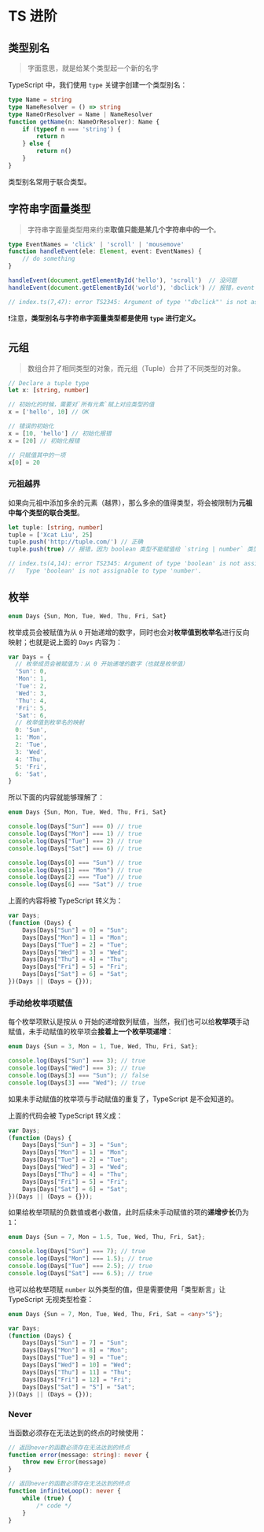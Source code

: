 # TS 进阶

## 类型别名

> 字面意思，就是给某个类型起一个新的名字

TypeScript 中，我们使用 `type` 关键字创建一个类型别名：

```ts
type Name = string
type NameResolver = () => string
type NameOrResolver = Name | NameResolver
function getName(n: NameOrResolver): Name {
    if (typeof n === 'string') {
        return n
    } else {
        return n()
    }
}
```

类型别名常用于联合类型。

## 字符串字面量类型

> 字符串字面量类型用来约束**取值只能是某几个字符串中的一个**。

```ts
type EventNames = 'click' | 'scroll' | 'mousemove'
function handleEvent(ele: Element, event: EventNames) {
    // do something
}

handleEvent(document.getElementById('hello'), 'scroll')  // 没问题
handleEvent(document.getElementById('world'), 'dbclick') // 报错，event 不能为 'dbclick'

// index.ts(7,47): error TS2345: Argument of type '"dbclick"' is not assignable to parameter of type 'EventNames'.
```

❗️注意，**类型别名与字符串字面量类型都是使用 `type` 进行定义。**

## 元组

> 数组合并了相同类型的对象，而元组（Tuple）合并了不同类型的对象。

```ts
// Declare a tuple type
let x: [string, number]

// 初始化的时候，需要对`所有元素`赋上对应类型的值
x = ['hello', 10] // OK

// 错误的初始化
x = [10, 'hello'] // 初始化报错
x = [20] // 初始化报错

// 只赋值其中的一项
x[0] = 20
```

### 元祖越界

如果向元祖中添加多余的元素（越界），那么多余的值得类型，将会被限制为**元祖中每个类型的联合类型**。

```ts
let tuple: [string, number]
tuple = ['Xcat Liu', 25]
tuple.push('http://tuple.com/') // 正确
tuple.push(true) // 报错，因为 boolean 类型不能赋值给 `string | number` 类型

// index.ts(4,14): error TS2345: Argument of type 'boolean' is not assignable to parameter of type 'string | number'.
//   Type 'boolean' is not assignable to type 'number'.
```

## 枚举

```ts
enum Days {Sun, Mon, Tue, Wed, Thu, Fri, Sat}
```

枚举成员会被赋值为从 `0` 开始递增的数字，同时也会对**枚举值到枚举名**进行反向映射；也就是说上面的 `Days` 内容为：

```js
var Days = {
  // 枚举成员会被赋值为：从 0 开始递增的数字（也就是枚举值）
  'Sun': 0,
  'Mon': 1,
  'Tue': 2,
  'Wed': 3,
  'Thu': 4,
  'Fri': 5,
  'Sat': 6,
  // 枚举值到枚举名的映射
  0: 'Sun',
  1: 'Mon',
  2: 'Tue',
  3: 'Wed',
  4: 'Thu',
  5: 'Fri',
  6: 'Sat',
}
```

所以下面的内容就能够理解了：

```ts
enum Days {Sun, Mon, Tue, Wed, Thu, Fri, Sat}

console.log(Days["Sun"] === 0) // true
console.log(Days["Mon"] === 1) // true
console.log(Days["Tue"] === 2) // true
console.log(Days["Sat"] === 6) // true

console.log(Days[0] === "Sun") // true
console.log(Days[1] === "Mon") // true
console.log(Days[2] === "Tue") // true
console.log(Days[6] === "Sat") // true
```

上面的内容将被 TypeScript 转义为：

```js
var Days;
(function (Days) {
    Days[Days["Sun"] = 0] = "Sun";
    Days[Days["Mon"] = 1] = "Mon";
    Days[Days["Tue"] = 2] = "Tue";
    Days[Days["Wed"] = 3] = "Wed";
    Days[Days["Thu"] = 4] = "Thu";
    Days[Days["Fri"] = 5] = "Fri";
    Days[Days["Sat"] = 6] = "Sat";
})(Days || (Days = {}));
```

### 手动给枚举项赋值

每个枚举项默认是按从 `0` 开始的递增数列赋值，当然，我们也可以给**枚举项**手动赋值，未手动赋值的枚举项会**接着上一个枚举项递增**：

```ts
enum Days {Sun = 3, Mon = 1, Tue, Wed, Thu, Fri, Sat};

console.log(Days["Sun"] === 3); // true
console.log(Days["Wed"] === 3); // true
console.log(Days[3] === "Sun"); // false
console.log(Days[3] === "Wed"); // true
```

如果未手动赋值的枚举项与手动赋值的重复了，TypeScript 是不会知道的。

上面的代码会被 TypeScript 转义成：

```js
var Days;
(function (Days) {
    Days[Days["Sun"] = 3] = "Sun";
    Days[Days["Mon"] = 1] = "Mon";
    Days[Days["Tue"] = 2] = "Tue";
    Days[Days["Wed"] = 3] = "Wed";
    Days[Days["Thu"] = 4] = "Thu";
    Days[Days["Fri"] = 5] = "Fri";
    Days[Days["Sat"] = 6] = "Sat";
})(Days || (Days = {}));
```

如果给枚举项赋的负数值或者小数值，此时后续未手动赋值的项的**递增步长**仍为 `1`：

```ts
enum Days {Sun = 7, Mon = 1.5, Tue, Wed, Thu, Fri, Sat};

console.log(Days["Sun"] === 7); // true
console.log(Days["Mon"] === 1.5); // true
console.log(Days["Tue"] === 2.5); // true
console.log(Days["Sat"] === 6.5); // true
```

也可以给枚举项赋 `number` 以外类型的值，但是需要使用「类型断言」让 TypeScript 无视类型检查：

```ts
enum Days {Sun = 7, Mon, Tue, Wed, Thu, Fri, Sat = <any>"S"};

var Days;
(function (Days) {
    Days[Days["Sun"] = 7] = "Sun";
    Days[Days["Mon"] = 8] = "Mon";
    Days[Days["Tue"] = 9] = "Tue";
    Days[Days["Wed"] = 10] = "Wed";
    Days[Days["Thu"] = 11] = "Thu";
    Days[Days["Fri"] = 12] = "Fri";
    Days[Days["Sat"] = "S"] = "Sat";
})(Days || (Days = {}));
```



### Never

当函数必须存在无法达到的终点的时候使用：

```ts
// 返回never的函数必须存在无法达到的终点
function error(message: string): never {
    throw new Error(message)
}

// 返回never的函数必须存在无法达到的终点
function infiniteLoop(): never {
    while (true) {
        /* code */
    }
}
```
